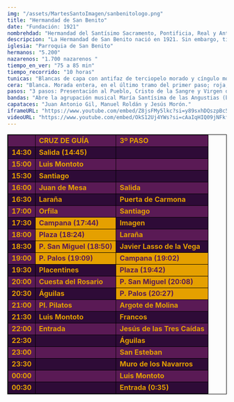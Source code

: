 ```yaml
---
img: "/assets/MartesSantoImagen/sanbenitologo.png"
title: "Hermandad de San Benito"
date: "Fundación: 1921"
nombrehdad: "Hermandad del Santísimo Sacramento, Pontificia, Real y Antigua Archicofradía de Nazarenos de La Sagrada Presentación de Jesús al Pueblo, Santísimo Cristo de la Sangre, Nuestra Señora de la Encarnación Coronada y San Benito Abad"
descripcion: "La Hermandad de San Benito nació en 1921. Sin embargo, tiene sus orígenes a principios del siglo XVI en Triana, en la iglesia de un hospital. Entre las primeras imágenes figuraba un crucificado bajo la advocación de la Sangre y la Dolorosa, lo que hoy se conoce como Santísimo Cristo de la Sangre, y Nuestra Señora de la Encarnación. En 1922 realiza su primera estación de penitencia a la catedral."
iglesia: "Parroquia de San Benito"
hermanos: "5.200"
nazarenos: "1.700 nazarenos "
tiempo_en_ver: "75 a 85 min"
tiempo_recorrido: "10 horas"
tunicas: "Blancas de capa con antifaz de terciopelo morado y cíngulo morado"
cera: "Blanca. Morada entera, en el último tramo del primer paso; roja, en el último del segundo y burdeos, en el último del tercero"
pasos: "3 pasos: Presentación al Pueblo, Cristo de la Sangre y Virgen de la Encarnación"
bandas: "Abre la agrupación musical María Santísima de las Angustias (banda infantil de los Gitanos). Tras el misterio, la agrupación musical de la Encarnación. Banda de cornetas y tambores del Cristo de la Sangre, tras el segundo paso. Banda Municipal de la Puebla del Río, tras la Virgen."
capataces: "Juan Antonio Gil, Manuel Roldán y Jesús Morón."
iframeURL: "https://www.youtube.com/embed/Z8jsFMy5lkc?si=y89sxhDQszpBc5B7"
videoURL: "https://www.youtube.com/embed/OkS12Uj4YWs?si=cAaIqHIQ09jNFkfQ"
---
```


<table class="recorrido" style="width: 100%; border-collapse: collapse; text-align: left; border: 1px solid black;">
  <tbody>
    <tbody>
    <tr style="background-color: #5a1a55; color: #e5a000; font-weight: bold;">
      <td style="border: 1px solid black; text-align: center;"></td>
      <td style="border: 1px solid black;">CRUZ DE GUÍA</td>
      <td style="border: 1px solid black;">3º PASO</td>
    </tr>
    <tr style="background-color: #2e0b37; color: #e5a000; font-weight: bold;">
      <td style="border: 1px solid black; text-align: center;">14:30</td>
      <td style="border: 1px solid black;">Salida (14:45)</td>
      <td style="border: 1px solid black;"></td>
    </tr>
    <tr style="background-color: #5a1a55; color: #e5a000; font-weight: bold;">
      <td style="border: 1px solid black; text-align: center;">15:00</td>
      <td style="border: 1px solid black;">Luis Montoto</td>
      <td style="border: 1px solid black;"></td>
    </tr>
    <tr style="background-color: #2e0b37; color: #e5a000; font-weight: bold;">
      <td style="border: 1px solid black; text-align: center;">15:30</td>
      <td style="border: 1px solid black;">Santiago</td>
      <td style="border: 1px solid black;"></td>
    </tr>
    <tr style="background-color: #5a1a55; color: #e5a000; font-weight: bold;">
      <td style="border: 1px solid black; text-align: center;">16:00</td>
      <td style="border: 1px solid black;">Juan de Mesa</td>
      <td style="border: 1px solid black;">Salida</td>
    </tr>
    <tr style="background-color: #2e0b37; color: #e5a000; font-weight: bold;">
      <td style="border: 1px solid black; text-align: center;">16:30</td>
      <td style="border: 1px solid black;">Laraña</td>
      <td style="border: 1px solid black;">Puerta de Carmona</td>
    </tr>
    <tr style="background-color: #5a1a55; color: #e5a000; font-weight: bold;">
      <td style="border: 1px solid black; text-align: center;">17:00</td>
      <td style="border: 1px solid black;">Orfila</td>
      <td style="border: 1px solid black;">Santiago</td>
    </tr>
    <tr style="background-color: #2e0b37; color: #e5a000; font-weight: bold;">
      <td style="border: 1px solid black; text-align: center;">17:30</td>
      <td style="background-color: #e5a000; color: #5a1a55; font-weight: bold; border: 1px solid black;">Campana (17:44)</td>
      <td style="border: 1px solid black;">Imagen</td>
    </tr>
    <tr style="background-color: #5a1a55; color: #e5a000; font-weight: bold;">
      <td style="border: 1px solid black; text-align: center;">18:00</td>
      <td style="background-color: #e5a000; color: #5a1a55; font-weight: bold; border: 1px solid black;">Plaza (18:24)</td>
      <td style="border: 1px solid black;">Laraña</td>
    </tr>
    <tr style="background-color: #2e0b37; color: #e5a000; font-weight: bold;">
      <td style="border: 1px solid black; text-align: center;">18:30</td>
      <td style="background-color: #e5a000; color: #5a1a55; font-weight: bold; border: 1px solid black;">P. San Miguel (18:50)</td>
      <td style="border: 1px solid black;">Javier Lasso de la Vega</td>
    </tr>
    <tr style="background-color: #5a1a55; color: #e5a000; font-weight: bold;">
      <td style="border: 1px solid black; text-align: center;">19:00</td>
      <td style="background-color: #e5a000; color: #5a1a55; font-weight: bold; border: 1px solid black;">P. Palos (19:09)</td>
      <td style="background-color: #e5a000; color: #5a1a55; font-weight: bold; border: 1px solid black;">Campana (19:02)</td>
    </tr>
    <tr style="background-color: #2e0b37; color: #e5a000; font-weight: bold;">
      <td style="border: 1px solid black; text-align: center;">19:30</td>
      <td style="border: 1px solid black;">Placentines</td>
      <td style="background-color: #e5a000; color: #5a1a55; font-weight: bold; border: 1px solid black;">Plaza (19:42)</td>
    </tr>
    <tr style="background-color: #5a1a55; color: #e5a000; font-weight: bold;">
      <td style="border: 1px solid black; text-align: center;">20:00</td>
      <td style="border: 1px solid black;">Cuesta del Rosario</td>
      <td style="background-color: #e5a000; color: #5a1a55; font-weight: bold; border: 1px solid black;">P. San Miguel (20:08)</td>
    </tr>
    <tr style="background-color: #2e0b37; color: #e5a000; font-weight: bold;">
      <td style="border: 1px solid black; text-align: center;">20:30</td>
      <td style="border: 1px solid black;">Águilas</td>
      <td style="background-color: #e5a000; color: #5a1a55; font-weight: bold; border: 1px solid black;">P. Palos (20:27)</td>
    </tr>
    <tr style="background-color: #5a1a55; color: #e5a000; font-weight: bold;">
      <td style="border: 1px solid black; text-align: center;">21:00</td>
      <td style="border: 1px solid black;">Pl. Pilatos</td>
      <td style="border: 1px solid black;">Argote de Molina</td>
    </tr>
    <tr style="background-color: #2e0b37; color: #e5a000; font-weight: bold;">
      <td style="border: 1px solid black; text-align: center;">21:30</td>
      <td style="border: 1px solid black;">Luis Montoto</td>
      <td style="border: 1px solid black;">Francos</td>
    </tr>
    <tr style="background-color: #5a1a55; color: #e5a000; font-weight: bold;">
      <td style="border: 1px solid black; text-align: center;">22:00</td>
      <td style="border: 1px solid black;">Entrada</td>
      <td style="border: 1px solid black;">Jesús de las Tres Caídas</td>
    </tr>
    <tr style="background-color: #2e0b37; color: #e5a000; font-weight: bold;">
      <td style="border: 1px solid black; text-align: center;">22:30</td>
      <td style="border: 1px solid black;"></td>
      <td style="border: 1px solid black;">Águilas</td>
    </tr>
    <tr style="background-color: #5a1a55; color: #e5a000; font-weight: bold;">
      <td style="border: 1px solid black; text-align: center;">23:00</td>
      <td style="border: 1px solid black;"></td>
      <td style="border: 1px solid black;">San Esteban</td>
    </tr>
    <tr style="background-color: #2e0b37; color: #e5a000; font-weight: bold;">
      <td style="border: 1px solid black; text-align: center;">23:30</td>
      <td style="border: 1px solid black;"></td>
      <td style="border: 1px solid black;">Muro de los Navarros</td>
    </tr>
    <tr style="background-color: #5a1a55; color: #e5a000; font-weight: bold;">
      <td style="border: 1px solid black; text-align: center;">00:00</td>
      <td style="border: 1px solid black;"></td>
      <td style="border: 1px solid black;">Luis Montoto</td>
    </tr>
    <tr style="background-color: #2e0b37; color: #e5a000; font-weight: bold;">
      <td style="border: 1px solid black; text-align: center;">00:30</td>
      <td style="border: 1px solid black;"></td>
      <td style="border: 1px solid black;">Entrada (0:35)</td>
    </tr>
  </tbody>
</table>